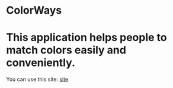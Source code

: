 # ColorWays
<h1>This application helps people to match colors easily and conveniently.</h1>

You can use this site: <a href="http://colorways.surge.sh/">site</a>
